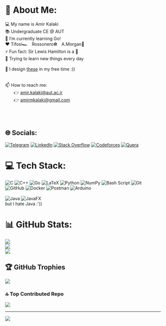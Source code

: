 # 💫 About Me:
💻 My name is Amir Kalaki<br>
📚 Undergraduate CE @ AUT<br>
🌱 I’m currently learning Go!<br>
❤️ Tifosi🏎&emsp;Rossonero⚽&emsp;A.Morgan🤠<br>
⚡ Fun fact: Sir Lewis Hamilton is a 🐐<br>
🎒 Trying to learn new things every day<br><br>
💍 I design [these](https://www.instagram.com/kalakijewelry) in my free time :))<br><br><br>
📫 How to reach me:<br>&emsp;&emsp;👉 amir.kalaki@aut.ac.ir<br>&emsp;&emsp;👉 amirmkalaki@gmail.com<br><br><br><br>


## 🌐 Socials:
[![Telegram](https://img.shields.io/badge/Telegram-%230088C5.svg?logo=Telegram&logoColor=white)](https://t.me/Amir_Kalaki)
[![LinkedIn](https://img.shields.io/badge/LinkedIn-%230077B5.svg?logo=linkedin&logoColor=white)](https://linkedin.com/in/amir-kalaki-086715252/)
[![Stack Overflow](https://img.shields.io/badge/-Stackoverflow-FE7A16?logo=stack-overflow&logoColor=white)](https://stackoverflow.com/users/29256415/amir-m-kalaki)
[![Codeforces](https://img.shields.io/badge/Codeforces-%230077B5.svg?logo=Codeforces&logoColor=white)](https://https://codeforces.com/profile/KLX1899)
[![Quera](https://quera.org/static/images/logo/logo-quera-heavy.3-1c1287ee3575.svg)](https://quera.org/profile/amir.kalaki)

# 💻 Tech Stack:
![C](https://img.shields.io/badge/c-%2300599C.svg?style=for-the-badge&logo=c&logoColor=white)
![C++](https://img.shields.io/badge/c++-%2300599C.svg?style=for-the-badge&logo=c%2B%2B&logoColor=white)
![Go](https://img.shields.io/badge/go-%2300ADD8.svg?style=for-the-badge&logo=go&logoColor=white)
![LaTeX](https://img.shields.io/badge/latex-%23008080.svg?style=for-the-badge&logo=latex&logoColor=white)
![Python](https://img.shields.io/badge/python-3670A0?style=for-the-badge&logo=python&logoColor=ffdd54)
![NumPy](https://img.shields.io/badge/numpy-%23013243.svg?style=for-the-badge&logo=numpy&logoColor=white)
![Bash Script](https://img.shields.io/badge/bash_script-%23121011.svg?style=for-the-badge&logo=gnu-bash&logoColor=white)
![Git](https://img.shields.io/badge/git-%23F05033.svg?style=for-the-badge&logo=git&logoColor=white)
![GitHub](https://img.shields.io/badge/github-%23121011.svg?style=for-the-badge&logo=github&logoColor=white)
![Docker](https://img.shields.io/badge/docker-%230db7ed.svg?style=for-the-badge&logo=docker&logoColor=white)
![Postman](https://img.shields.io/badge/Postman-FF6C37?style=for-the-badge&logo=postman&logoColor=white)
![Arduino](https://img.shields.io/badge/-Arduino-00979D?style=for-the-badge&logo=Arduino&logoColor=white)<br><br>
![Java](https://img.shields.io/badge/java-%23ED8B00.svg?style=for-the-badge&logo=openjdk&logoColor=white)
![JavaFX](https://img.shields.io/badge/javafx-%23FF0000.svg?style=for-the-badge&logo=javafx&logoColor=white)
<br>but I hate Java :'))

# 📊 GitHub Stats:
![](https://github-readme-stats.vercel.app/api?username=KLX1899&theme=transparent&hide_border=false&include_all_commits=true&count_private=true)<br/>
![](https://github-readme-streak-stats.herokuapp.com/?user=KLX1899&theme=transparent&hide_border=false)<br/>
![](https://github-readme-stats.vercel.app/api/top-langs/?username=KLX1899&theme=transparent&hide_border=false&include_all_commits=true&count_private=true&layout=compact)

## 🏆 GitHub Trophies
![](https://github-profile-trophy.vercel.app/?username=KLX1899&theme=transparent&no-frame=false&no-bg=true&margin-w=4)

### 🔝 Top Contributed Repo
![](https://github-contributor-stats.vercel.app/api?username=KLX1899&limit=5&theme=dark&combine_all_yearly_contributions=true)

---
[![](https://visitcount.itsvg.in/api?id=KLX1899&icon=4&color=0)](https://visitcount.itsvg.in)

<!-- Proudly created with GPRM ( https://gprm.itsvg.in ) -->


<!-- Don't tell anyone, but I changed it a little! :))   -->


